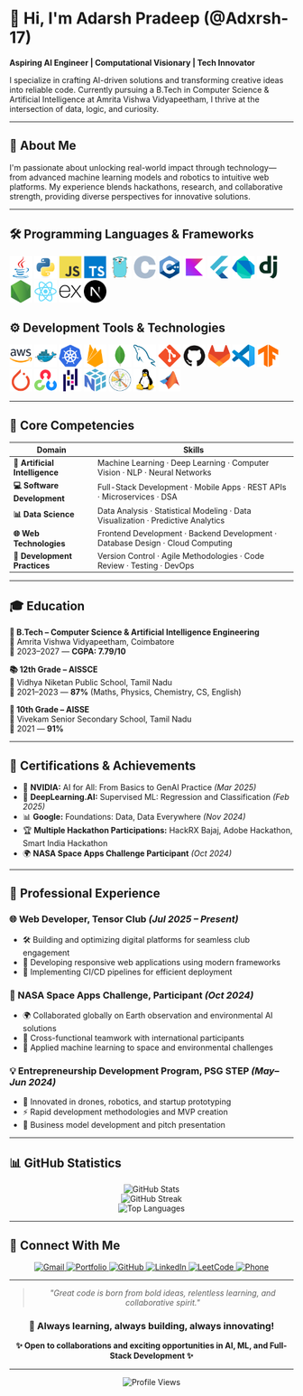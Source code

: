 # 👋 Hi, I'm Adarsh Pradeep (@Adxrsh-17)
**Aspiring AI Engineer | Computational Visionary | Tech Innovator**

I specialize in crafting AI-driven solutions and transforming creative ideas into reliable code. Currently pursuing a B.Tech in Computer Science & Artificial Intelligence at Amrita Vishwa Vidyapeetham, I thrive at the intersection of data, logic, and curiosity.

---

## 🌟 About Me
I'm passionate about unlocking real-world impact through technology—from advanced machine learning models and robotics to intuitive web platforms. My experience blends hackathons, research, and collaborative strength, providing diverse perspectives for innovative solutions.

---

## 🛠️ Programming Languages & Frameworks

<p align="left">
<img src="https://raw.githubusercontent.com/devicons/devicon/master/icons/java/java-original.svg" alt="java" width="40" height="40"/>
<img src="https://raw.githubusercontent.com/devicons/devicon/master/icons/python/python-original.svg" alt="python" width="40" height="40"/>
<img src="https://raw.githubusercontent.com/devicons/devicon/master/icons/javascript/javascript-original.svg" alt="javascript" width="40" height="40"/>
<img src="https://raw.githubusercontent.com/devicons/devicon/master/icons/typescript/typescript-original.svg" alt="typescript" width="40" height="40"/>
<img src="https://raw.githubusercontent.com/devicons/devicon/master/icons/go/go-original.svg" alt="go" width="40" height="40"/>
<img src="https://raw.githubusercontent.com/devicons/devicon/master/icons/c/c-original.svg" alt="c" width="40" height="40"/>
<img src="https://raw.githubusercontent.com/devicons/devicon/master/icons/cplusplus/cplusplus-original.svg" alt="cplusplus" width="40" height="40"/>
<img src="https://raw.githubusercontent.com/devicons/devicon/master/icons/kotlin/kotlin-original.svg" alt="kotlin" width="40" height="40"/>
<img src="https://raw.githubusercontent.com/devicons/devicon/master/icons/flutter/flutter-original.svg" alt="flutter" width="40" height="40"/>
<img src="https://raw.githubusercontent.com/devicons/devicon/master/icons/dart/dart-original.svg" alt="dart" width="40" height="40"/>
<img src="https://raw.githubusercontent.com/devicons/devicon/master/icons/django/django-plain.svg" alt="django" width="40" height="40"/>
<img src="https://raw.githubusercontent.com/devicons/devicon/master/icons/nodejs/nodejs-original.svg" alt="nodejs" width="40" height="40"/>
<img src="https://raw.githubusercontent.com/devicons/devicon/master/icons/react/react-original.svg" alt="react" width="40" height="40"/>
<img src="https://raw.githubusercontent.com/devicons/devicon/master/icons/express/express-original.svg" alt="express" width="40" height="40"/>
<img src="https://raw.githubusercontent.com/devicons/devicon/master/icons/nextjs/nextjs-original.svg" alt="nextjs" width="40" height="40"/>
</p>

## ⚙️ Development Tools & Technologies

<p align="left">
<img src="https://raw.githubusercontent.com/devicons/devicon/master/icons/amazonwebservices/amazonwebservices-original-wordmark.svg" alt="aws" width="40" height="40"/>
<img src="https://raw.githubusercontent.com/devicons/devicon/master/icons/docker/docker-original.svg" alt="docker" width="40" height="40"/>
<img src="https://raw.githubusercontent.com/devicons/devicon/master/icons/kubernetes/kubernetes-plain.svg" alt="kubernetes" width="40" height="40"/>
<img src="https://raw.githubusercontent.com/devicons/devicon/master/icons/firebase/firebase-plain.svg" alt="firebase" width="40" height="40"/>
<img src="https://raw.githubusercontent.com/devicons/devicon/master/icons/mongodb/mongodb-original.svg" alt="mongodb" width="40" height="40"/>
<img src="https://raw.githubusercontent.com/devicons/devicon/master/icons/mysql/mysql-original.svg" alt="mysql" width="40" height="40"/>
<img src="https://raw.githubusercontent.com/devicons/devicon/master/icons/git/git-original.svg" alt="git" width="40" height="40"/>
<img src="https://raw.githubusercontent.com/devicons/devicon/master/icons/github/github-original.svg" alt="github" width="40" height="40"/>
<img src="https://raw.githubusercontent.com/devicons/devicon/master/icons/gitlab/gitlab-original.svg" alt="gitlab" width="40" height="40"/>
<img src="https://raw.githubusercontent.com/devicons/devicon/master/icons/vscode/vscode-original.svg" alt="vscode" width="40" height="40"/>
<img src="https://raw.githubusercontent.com/devicons/devicon/master/icons/tensorflow/tensorflow-original.svg" alt="tensorflow" width="40" height="40"/>
<img src="https://raw.githubusercontent.com/devicons/devicon/master/icons/pytorch/pytorch-original.svg" alt="pytorch" width="40" height="40"/>
<img src="https://raw.githubusercontent.com/devicons/devicon/master/icons/opencv/opencv-original.svg" alt="opencv" width="40" height="40"/>
<img src="https://raw.githubusercontent.com/devicons/devicon/master/icons/pandas/pandas-original.svg" alt="pandas" width="40" height="40"/>
<img src="https://raw.githubusercontent.com/devicons/devicon/master/icons/numpy/numpy-original.svg" alt="numpy" width="40" height="40"/>
<img src="https://raw.githubusercontent.com/devicons/devicon/master/icons/matplotlib/matplotlib-original.svg" alt="matplotlib" width="40" height="40"/>
<img src="https://raw.githubusercontent.com/devicons/devicon/master/icons/linux/linux-original.svg" alt="linux" width="40" height="40"/>
<img src="https://raw.githubusercontent.com/devicons/devicon/master/icons/matlab/matlab-original.svg" alt="matlab" width="40" height="40"/>
</p>

---

## 🎯 Core Competencies

| **Domain** | **Skills** |
|------------|------------|
| **🤖 Artificial Intelligence** | Machine Learning · Deep Learning · Computer Vision · NLP · Neural Networks |
| **💻 Software Development** | Full-Stack Development · Mobile Apps · REST APIs · Microservices · DSA |
| **📊 Data Science** | Data Analysis · Statistical Modeling · Data Visualization · Predictive Analytics |
| **🌐 Web Technologies** | Frontend Development · Backend Development · Database Design · Cloud Computing |
| **🔧 Development Practices** | Version Control · Agile Methodologies · Code Review · Testing · DevOps |

---

## 🎓 Education

**🎯 B.Tech – Computer Science & Artificial Intelligence Engineering**  
📍 Amrita Vishwa Vidyapeetham, Coimbatore  
📅 2023–2027 — **CGPA: 7.79/10**

**📚 12th Grade – AISSCE**  
📍 Vidhya Niketan Public School, Tamil Nadu  
📅 2021–2023 — **87%** (Maths, Physics, Chemistry, CS, English)

**📖 10th Grade – AISSE**  
📍 Vivekam Senior Secondary School, Tamil Nadu  
📅 2021 — **91%**

---

## 🏅 Certifications & Achievements

- 🚀 **NVIDIA:** AI for All: From Basics to GenAI Practice *(Mar 2025)*
- 🧠 **DeepLearning.AI:** Supervised ML: Regression and Classification *(Feb 2025)*
- 📊 **Google:** Foundations: Data, Data Everywhere *(Nov 2024)*
- 🏆 **Multiple Hackathon Participations:** HackRX Bajaj, Adobe Hackathon, Smart India Hackathon
- 🌍 **NASA Space Apps Challenge Participant** *(Oct 2024)*

---

## 💼 Professional Experience

### **🌐 Web Developer, Tensor Club** *(Jul 2025 – Present)*
- 🛠️ Building and optimizing digital platforms for seamless club engagement
- 📱 Developing responsive web applications using modern frameworks
- 🔄 Implementing CI/CD pipelines for efficient deployment

### **🚀 NASA Space Apps Challenge, Participant** *(Oct 2024)*
- 🌍 Collaborated globally on Earth observation and environmental AI solutions
- 🤝 Cross-functional teamwork with international participants
- 🔬 Applied machine learning to space and environmental challenges

### **💡 Entrepreneurship Development Program, PSG STEP** *(May–Jun 2024)*
- 🚁 Innovated in drones, robotics, and startup prototyping
- ⚡ Rapid development methodologies and MVP creation
- 🎯 Business model development and pitch presentation

---

## 📊 GitHub Statistics

<div align="center">
  <img src="https://github-readme-stats.vercel.app/api?username=Adxrsh-17&show_icons=true&theme=radical" alt="GitHub Stats" />
</div>

<div align="center">
  <img src="https://github-readme-streak-stats.herokuapp.com/?user=Adxrsh-17&theme=radical" alt="GitHub Streak" />
</div>

<div align="center">
  <img src="https://github-readme-stats.vercel.app/api/top-langs/?username=Adxrsh-17&layout=compact&theme=radical" alt="Top Languages" />
</div>

---

## 🔗 Connect With Me

<p align="center">
<a href="mailto:ads.vibgyor.17@gmail.com">
<img src="https://img.shields.io/badge/Gmail-D14836?style=for-the-badge&logo=gmail&logoColor=white" alt="Gmail"/>
</a>
<a href="https://adarsh-pradeep.vercel.app/">
<img src="https://img.shields.io/badge/Portfolio-000000?style=for-the-badge&logo=About.me&logoColor=white" alt="Portfolio"/>
</a>
<a href="https://github.com/Adxrsh-17">
<img src="https://img.shields.io/badge/GitHub-100000?style=for-the-badge&logo=github&logoColor=white" alt="GitHub"/>
</a>
<a href="https://www.linkedin.com/in/adarshpradeep17/">
<img src="https://img.shields.io/badge/LinkedIn-0077B5?style=for-the-badge&logo=linkedin&logoColor=white" alt="LinkedIn"/>
</a>
<a href="https://leetcode.com/u/adarsh_coding_17/">
<img src="https://img.shields.io/badge/LeetCode-FFA116?style=for-the-badge&logo=LeetCode&logoColor=black" alt="LeetCode"/>
</a>
<a href="tel:+918807227858">
<img src="https://img.shields.io/badge/Phone-25D366?style=for-the-badge&logo=whatsapp&logoColor=white" alt="Phone"/>
</a>
</p>

---

<div align="center">
  
> *"Great code is born from bold ideas, relentless learning, and collaborative spirit."*

### 🚀 Always learning, always building, always innovating!

**✨ Open to collaborations and exciting opportunities in AI, ML, and Full-Stack Development ✨**

</div>

---

<div align="center">
  <img src="https://komarev.com/ghpvc/?username=Adxrsh-17&style=flat-square&color=blue" alt="Profile Views"/>
</div>

